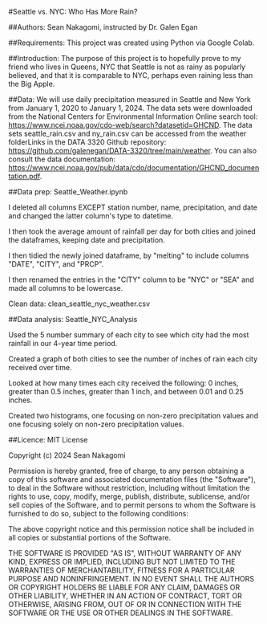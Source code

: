 #Seattle vs. NYC: Who Has More Rain?

##Authors:
Sean Nakagomi, instructed by Dr. Galen Egan

##Requirements:
This project was created using Python via Google Colab.

##Introduction:
The purpose of this project is to hopefully prove to my friend who lives in Queens, NYC that Seattle is not as rainy as popularly believed, and that it is comparable to NYC, perhaps even raining less than the Big Apple.

##Data:
We will use daily precipitation measured in Seattle and New York from January 1, 2020 to January 1, 2024.
The data sets were downloaded from the National Centers for Environmental Information Online search tool: https://www.ncei.noaa.gov/cdo-web/search?datasetid=GHCND.
The data sets seattle_rain.csv and ny_rain.csv can be accessed from the weather folderLinks in the DATA 3320 Github repository: https://github.com/galenegan/DATA-3320/tree/main/weather.
You can also consult the data documentation: https://www.ncei.noaa.gov/pub/data/cdo/documentation/GHCND_documentation.pdf.

##Data prep: Seattle_Weather.ipynb

I deleted all columns EXCEPT station number, name, precipitation, and date and changed the latter column's type to datetime.

I then took the average amount of rainfall per day for both cities and joined the dataframes, keeping date and precipitation.

I then tidied the newly joined dataframe, by "melting" to include columns "DATE", "CITY", and "PRCP".

I then renamed the entries in the "CITY" column to be "NYC" or "SEA" and made all columns to be lowercase.

Clean data: clean_seattle_nyc_weather.csv


##Data analysis: Seattle_NYC_Analysis

Used the 5 number summary of each city to see which city had the most rainfall in our 4-year time period.

Created a graph of both cities to see the number of inches of rain each city received over time.

Looked at how many times each city received the following: 0 inches, greater than 0.5 inches, greater than 1 inch, and between 0.01 and 0.25 inches.

Created two histograms, one focusing on non-zero precipitation values and one focusing solely on non-zero precipitation values.

##Licence:
MIT License

Copyright (c) 2024 Sean Nakagomi

Permission is hereby granted, free of charge, to any person obtaining a copy
of this software and associated documentation files (the "Software"), to deal
in the Software without restriction, including without limitation the rights
to use, copy, modify, merge, publish, distribute, sublicense, and/or sell
copies of the Software, and to permit persons to whom the Software is
furnished to do so, subject to the following conditions:

The above copyright notice and this permission notice shall be included in all
copies or substantial portions of the Software.

THE SOFTWARE IS PROVIDED "AS IS", WITHOUT WARRANTY OF ANY KIND, EXPRESS OR
IMPLIED, INCLUDING BUT NOT LIMITED TO THE WARRANTIES OF MERCHANTABILITY,
FITNESS FOR A PARTICULAR PURPOSE AND NONINFRINGEMENT. IN NO EVENT SHALL THE
AUTHORS OR COPYRIGHT HOLDERS BE LIABLE FOR ANY CLAIM, DAMAGES OR OTHER
LIABILITY, WHETHER IN AN ACTION OF CONTRACT, TORT OR OTHERWISE, ARISING FROM,
OUT OF OR IN CONNECTION WITH THE SOFTWARE OR THE USE OR OTHER DEALINGS IN THE
SOFTWARE.
